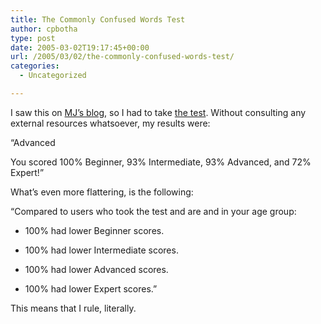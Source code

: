 ```yaml
---
title: The Commonly Confused Words Test
author: cpbotha
type: post
date: 2005-03-02T19:17:45+00:00
url: /2005/03/02/the-commonly-confused-words-test/
categories:
  - Uncategorized

---
```

I saw this on [MJ&#8217;s blog][1], so I had to take [the test][2]. Without consulting any external resources whatsoever, my results were:

&#8220;Advanced
  
You scored 100% Beginner, 93% Intermediate, 93% Advanced, and 72% Expert!&#8221;

What&#8217;s even more flattering, is the following:

&#8220;Compared to users who took the test and are and in your age group:

* 100% had lower Beginner scores.
      
* 100% had lower Intermediate scores.
      
* 100% had lower Advanced scores.
      
* 100% had lower Expert scores.&#8221;

This means that I rule, literally.

 [1]: http://weblogs.turner.org.za/mj/archives/2005/03/02/commonly-confused-words-test/
 [2]: http://www.okcupid.com/tests/take?testid=14457200288064322170
